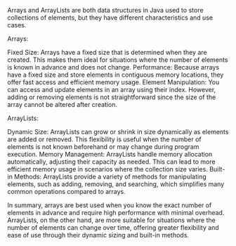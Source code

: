 Arrays and ArrayLists are both data structures in Java used to store collections of elements, but they have different characteristics and use cases.

Arrays:

Fixed Size: Arrays have a fixed size that is determined when they are created. This makes them ideal for situations where the number of elements is known in advance and does not change.
Performance: Because arrays have a fixed size and store elements in contiguous memory locations, they offer fast access and efficient memory usage.
Element Manipulation: You can access and update elements in an array using their index. However, adding or removing elements is not straightforward since the size of the array cannot be altered after creation.

ArrayLists:

Dynamic Size: ArrayLists can grow or shrink in size dynamically as elements are added or removed. This flexibility is useful when the number of elements is not known beforehand or may change during program execution.
Memory Management: ArrayLists handle memory allocation automatically, adjusting their capacity as needed. This can lead to more efficient memory usage in scenarios where the collection size varies.
Built-in Methods: ArrayLists provide a variety of methods for manipulating elements, such as adding, removing, and searching, which simplifies many common operations compared to arrays.

In summary, arrays are best used when you know the exact number of elements in advance and require high performance with minimal overhead. ArrayLists, on the other hand, are more suitable for situations where the number of elements can change over time, offering greater flexibility and ease of use through their dynamic sizing and built-in methods.